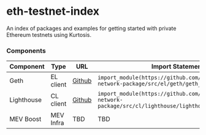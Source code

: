 # eth-testnet-index
An index of packages and examples for getting started with private Ethereum testnets using Kurtosis.

### Components

| Component | Type | URL | Import Statement |
| --- | --- | --- | --- |
| Geth | EL client | [Github](https://github.com/kurtosis-tech/eth-network-package/blob/main/src/el/geth/geth_launcher.star) | `import_module(https://github.com/kurtosis-tech/eth-network-package/src/el/geth/geth_launcher.star)` |
| Lighthouse | CL client | [Github](https://github.com/kurtosis-tech/eth-network-package/blob/main/src/cl/lighthouse/lighthouse_launcher.star) | `import_module(https://github.com/kurtosis-tech/eth-network-package/src/cl/lighthouse/lighthouse_launcher.star)` |
| MEV Boost | MEV Infra | TBD | TBD |
